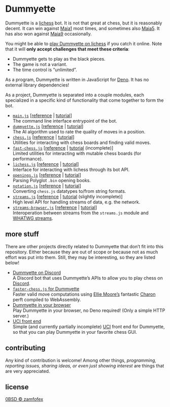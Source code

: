 Dummyette
===

[lichess]: https://lichess.org
[Dummyette]: https://lichess.org/@/Dummyette
[Deno]: https://deno.land

Dummyette is a [lichess] bot. It is not that great at chess, but it is reasonably decent. It can win against [Maia1] most times, and sometimes also [Maia5]. It has also won against [Maia9] occasionally.

[Maia1]: <https://lichess.org/@/maia1>
[Maia5]: <https://lichess.org/@/maia5>
[Maia9]: <https://lichess.org/@/maia9>

You might be able to [play Dummyette on lichess][Dummyette] if you catch it online. Note that it will **only accept challenges that meet these criteria**:

- Dummyette gets to play as the black pieces.
- The game is not a variant.
- The time control is “unlimited”.

As a program, Dummyette is written in JavaScript for [Deno]. It has no external library dependencies!

As a project, Dummyette is separated into a couple modules, each specialized in a specific kind of functionality that come together to form the bot.

- [`main.js`](main.js) [[reference](documentation/main.md) | [tutorial](examples/main.md)] <br>
  The command line interface entrypoint of the bot.
- [`dummyette.js`](dummyette.js) [[reference](documentation/dummyette.md) | [tutorial](examples/dummyette.md)] <br>
  The AI algorithm used to rate the quality of moves in a position.
- [`chess.js`](chess.js) [[reference](documentation/chess.md) | [tutorial](examples/chess.md)] <br>
  Utilities for interacting with chess boards and finding valid moves.
- [`fast-chess.js`](fast-chess.js) [[reference](documentation/fast-chess.md) | [tutorial](examples/fast-chess.md) (incomplete)] <br>
  Limited utilities for interacting with mutable chess boards (for performance).
- [`lichess.js`](lichess.js) [[reference](documentation/lichess.md) | [tutorial](examples/lichess.md)] <br>
  Interface for interacting with lichess through its bot API.
- [`openings.js`](openings.js) [[reference](documentation/openings.md) | [tutorial](examples/openings.md)] <br>
  Parsing Polyglot `.bin` opening books.
- [`notation.js`](notation.js) [[reference](documentation/notation.md) | [tutorial](examples/notation.md)] <br>
  Converting `chess.js` datatypes to/from string formats.
- [`streams.js`](streams.js) [[reference](documentation/streams.md) | [tutorial](examples/streams.md) (slightly incomplete)] <br>
  High level API for handling streams of data, e.g. the network.
- [`streams-browser.js`](streams-browser.js) [[reference](documentation/streams-browser.md) | [tutorial](examples/streams-browser.md)] <br>
  Interoperation between streams from the `streams.js` module and [WHATWG streams](https://streams.spec.whatwg.org).

more stuff
---

There are other projects directly related to Dummyette that don’t fit into this repository. Either because they are out of scope or because not as much effort was put into them. Still, they may be interesting, so they are listed below!

- [Dummyette on Discord](https://gist.github.com/zamfofex/b9dc6375b3f4eb3798a536841ea7354d) <br>
  A Discord bot that uses Dummyette’s APIs to allow you to play chess on [Discord].
- [`faster-chess.js` for Dummyette](https://gist.github.com/zamfofex/54caa0027867edc1a15b57af67835bff) <br>
  Faster valid move computations using [Ellie Moore’s][Ellie Moore] fantastic [Charon] perft compiled to WebAssembly.
- [Dummyette in your browser](https://gist.github.com/zamfofex/d478de89883e1629ce21de5367b9bfdd) <br>
  Play Dummyette in your browser, no Deno required! (Only a simple HTTP server.)
- [UCI front end](https://gist.github.com/zamfofex/078a2bae37dbb60440093db30f816a63) <br>
  Simple (and currently partially incomplete) [UCI] front end for Dummyette, so that you can play Dummyette in your favorite chess GUI.

[Ellie Moore]: <https://github.com/RedBedHed>
[Charon]: <https://github.com/RedBedHed/Charon>
[Discord]: <https://discord.com>
[UCI]: <https://www.chessprogramming.org/UCI>

contributing
---

Any kind of contribution is welcome! Among other things, *programming, reporting issues, sharing ideas, or even just showing interest* are things that are very appreciated.

license
---

[0BSD © zamfofex](license.md)
